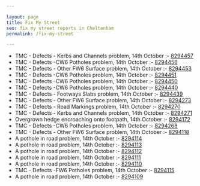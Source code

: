 ```yaml
---

layout: page
title: Fix My Street
seo: fix my street reports in Cheltenham
permalink: /fix-my-street

---
```


<!-- fix_marker starts -->

- TMC - Defects - Kerbs and Channels problem, 14th October :- [8294457](https://www.fixmystreet.com/report/8294457)
- TMC - Defects -CW6 Potholes  problem, 14th October :- [8294456](https://www.fixmystreet.com/report/8294456)
- TMC - Defects - Other FW6  Surface problem, 14th October :- [8294453](https://www.fixmystreet.com/report/8294453)
- TMC - Defects -CW6 Potholes  problem, 14th October :- [8294451](https://www.fixmystreet.com/report/8294451)
- TMC - Defects -CW6 Potholes  problem, 14th October :- [8294450](https://www.fixmystreet.com/report/8294450)
- TMC - Defects -CW6 Potholes  problem, 14th October :- [8294440](https://www.fixmystreet.com/report/8294440)
- TMC - Defects - Footways Slabs problem, 14th October :- [8294439](https://www.fixmystreet.com/report/8294439)
- TMC - Defects - Other FW6  Surface problem, 14th October :- [8294273](https://www.fixmystreet.com/report/8294273)
- TMC - Defects - Road Markings problem, 14th October :- [8294270](https://www.fixmystreet.com/report/8294270)
- TMC - Defects - Kerbs and Channels problem, 14th October :- [8294271](https://www.fixmystreet.com/report/8294271)
- Overgrown hedge encroaching onto footpath, 14th October :- [8294172](https://www.fixmystreet.com/report/8294172)
- TMC - Defects -CW6 Potholes  problem, 14th October :- [8294268](https://www.fixmystreet.com/report/8294268)
- TMC - Defects - Other FW6  Surface problem, 14th October :- [8294118](https://www.fixmystreet.com/report/8294118)
- A pothole in road problem, 14th October :- [8294114](https://www.fixmystreet.com/report/8294114)
- A pothole in road problem, 14th October :- [8294113](https://www.fixmystreet.com/report/8294113)
- A pothole in road problem, 14th October :- [8294112](https://www.fixmystreet.com/report/8294112)
- A pothole in road problem, 14th October :- [8294111](https://www.fixmystreet.com/report/8294111)
- A pothole in road problem, 14th October :- [8294110](https://www.fixmystreet.com/report/8294110)
- TMC - Defects -FW6 Potholes problem, 14th October :- [8294115](https://www.fixmystreet.com/report/8294115)
- A pothole in road problem, 14th October :- [8294109](https://www.fixmystreet.com/report/8294109)

<!-- fix_marker ends -->